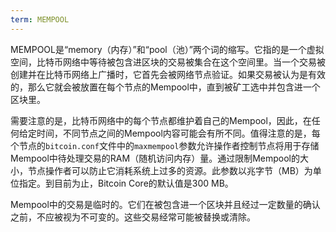 ```yaml
---
term: MEMPOOL
---
```


MEMPOOL是“memory（内存）”和“pool（池）”两个词的缩写。它指的是一个虚拟空间，比特币网络中等待被包含进区块的交易被集合在这个空间里。当一个交易被创建并在比特币网络上广播时，它首先会被网络节点验证。如果交易被认为是有效的，那么它就会被放置在每个节点的Mempool中，直到被矿工选中并包含进一个区块里。

需要注意的是，比特币网络中的每个节点都维护着自己的Mempool，因此，在任何给定时间，不同节点之间的Mempool内容可能会有所不同。值得注意的是，每个节点的`bitcoin.conf`文件中的`maxmempool`参数允许操作者控制节点将用于存储Mempool中待处理交易的RAM（随机访问内存）量。通过限制Mempool的大小，节点操作者可以防止它消耗系统上过多的资源。此参数以兆字节（MB）为单位指定。到目前为止，Bitcoin Core的默认值是300 MB。

Mempool中的交易是临时的。它们在被包含进一个区块并且经过一定数量的确认之前，不应被视为不可变的。这些交易经常可能被替换或清除。